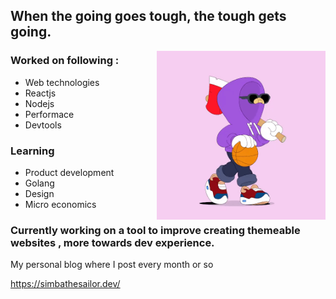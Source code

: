 
## When the going goes tough, the tough gets going.


<img align="right" src="/basketball.gif" width="270" height="270"/>


### Worked on following :

- Web technologies
- Reactjs
- Nodejs
- Performace
- Devtools

### Learning

- Product development
- Golang
- Design
- Micro economics


### Currently working on a tool to improve creating themeable websites , more  towards dev experience.


My personal blog where I post every month or so

https://simbathesailor.dev/



<!--
**simbathesailor/simbathesailor** is a ✨ _special_ ✨ repository because its `README.md` (this file) appears on your GitHub profile.

Here are some ideas to get you started:

- 🔭 I’m currently working on ...
- 🌱 I’m currently learning ...
- 👯 I’m looking to collaborate on ...
- 🤔 I’m looking for help with ...
- 💬 Ask me about ...
- 📫 How to reach me: ...
- 😄 Pronouns: ...
- ⚡ Fun fact: ...
-->





